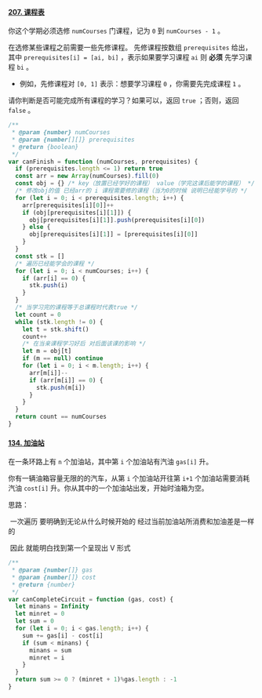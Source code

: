 #### [207. 课程表](https://leetcode-cn.com/problems/course-schedule/)

你这个学期必须选修 `numCourses` 门课程，记为 `0` 到 `numCourses - 1` 。

在选修某些课程之前需要一些先修课程。 先修课程按数组 `prerequisites` 给出，其中 `prerequisites[i] = [ai, bi]` ，表示如果要学习课程 `ai` 则 **必须** 先学习课程 `bi` 。

- 例如，先修课程对 `[0, 1]` 表示：想要学习课程 `0` ，你需要先完成课程 `1` 。

请你判断是否可能完成所有课程的学习？如果可以，返回 `true` ；否则，返回 `false` 。	

```js
/**
 * @param {number} numCourses
 * @param {number[][]} prerequisites
 * @return {boolean}
 */
var canFinish = function (numCourses, prerequisites) {
  if (prerequisites.length <= 1) return true
  const arr = new Array(numCourses).fill(0)
  const obj = {} /* key（放置已经学好的课程） value（学完这课后能学的课程） */
  /* 修改obj的值 已经arr的 i 课程需要修的课程（当为0的时候 说明已经能学号的 */
  for (let i = 0; i < prerequisites.length; i++) {
    arr[prerequisites[i][0]]++
    if (obj[prerequisites[i][1]]) {
      obj[prerequisites[i][1]].push(prerequisites[i][0])
    } else {
      obj[prerequisites[i][1]] = [prerequisites[i][0]]
    }
  }
  const stk = []
  /* 遍历已经能学会的课程 */
  for (let i = 0; i < numCourses; i++) {
    if (arr[i] == 0) {
      stk.push(i)
    }
  }
  /* 当学习完的课程等于总课程时代表true */
  let count = 0
  while (stk.length != 0) {
    let t = stk.shift()
    count++
    /* 在当亲课程学习好后 对后面该课的影响 */
    let m = obj[t]
    if (m == null) continue
    for (let i = 0; i < m.length; i++) {
      arr[m[i]]--
      if (arr[m[i]] == 0) {
        stk.push(m[i])
      }
    }
  }
  return count == numCourses
}
```

#### [134. 加油站](https://leetcode-cn.com/problems/gas-station/)

在一条环路上有 `n` 个加油站，其中第 `i` 个加油站有汽油 `gas[i]` 升。

你有一辆油箱容量无限的的汽车，从第 `i` 个加油站开往第 `i+1` 个加油站需要消耗汽油 `cost[i]` 升。你从其中的一个加油站出发，开始时油箱为空。

思路：

​	一次遍历 要明确到无论从什么时候开始的 经过当前加油站所消费和加油差是一样的

​	因此 就能明白找到第一个呈现出 V 形式

```js
/**
 * @param {number[]} gas
 * @param {number[]} cost
 * @return {number}
 */
var canCompleteCircuit = function (gas, cost) {
  let minans = Infinity
  let minret = 0
  let sum = 0
  for (let i = 0; i < gas.length; i++) {
    sum += gas[i] - cost[i]
    if (sum < minans) {
      minans = sum
      minret = i
    }
  }
  return sum >= 0 ? (minret + 1)%gas.length : -1
}
```

